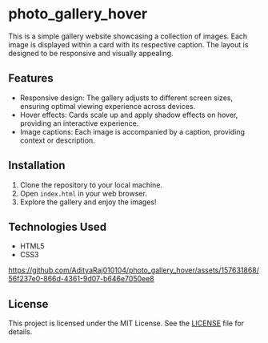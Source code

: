 # photo_gallery_hover


This is a simple gallery website showcasing a collection of images. Each image is displayed within a card with its respective caption. The layout is designed to be responsive and visually appealing.

## Features

- Responsive design: The gallery adjusts to different screen sizes, ensuring optimal viewing experience across devices.
- Hover effects: Cards scale up and apply shadow effects on hover, providing an interactive experience.
- Image captions: Each image is accompanied by a caption, providing context or description.

## Installation

1. Clone the repository to your local machine.
2. Open `index.html` in your web browser.
3. Explore the gallery and enjoy the images!

## Technologies Used

- HTML5
- CSS3

https://github.com/AdityaRaj010104/photo_gallery_hover/assets/157631868/56f237e0-866d-4361-9d07-b646e7050ee8



## License

This project is licensed under the MIT License. See the [LICENSE](LICENSE) file for details.

